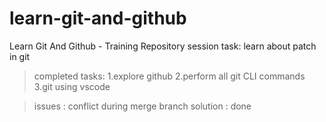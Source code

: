 # learn-git-and-github
Learn Git And Github - Training Repository
session task: 
learn about patch in git

>completed tasks:
1.explore github
2.perform all git CLI commands 
3.git using vscode

>issues : 
conflict during merge branch 
>solution : done
